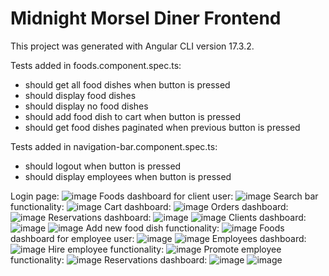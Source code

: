 # Midnight Morsel Diner Frontend
This project was generated with Angular CLI version 17.3.2.

Tests added in foods.component.spec.ts:
  * should get all food dishes when button is pressed
  * should display food dishes
  * should display no food dishes
  * should add food dish to cart when button is pressed
  * should get food dishes paginated when previous button is pressed

Tests added in navigation-bar.component.spec.ts:
  * should logout when button is pressed
  * should display employees when button is pressed

Login page:
![image](https://github.com/PS-SD-2024-30239/proiect-karinairini/assets/126788668/70055ff8-f428-4727-a5b8-0830bb637ae7)
Foods dashboard for client user:
![image](https://github.com/PS-SD-2024-30239/proiect-karinairini/assets/126788668/ce236454-76d9-4b41-a26d-ad071b0a4d5d)
Search bar functionality:
![image](https://github.com/PS-SD-2024-30239/proiect-karinairini/assets/126788668/6acadc41-2c54-46e6-bd89-8a7352e06527)
Cart dashboard:
![image](https://github.com/PS-SD-2024-30239/proiect-karinairini/assets/126788668/0bd560ff-237d-4308-8e52-cd1a81dcaeca)
Orders dashboard:
![image](https://github.com/PS-SD-2024-30239/proiect-karinairini/assets/126788668/83b729b8-94fe-44aa-aa1c-a3a14f679c2e)
Reservations dashboard:
![image](https://github.com/PS-SD-2024-30239/proiect-karinairini/assets/126788668/2112a321-b1c7-4944-8378-b60ef6ea51c5)
![image](https://github.com/PS-SD-2024-30239/proiect-karinairini/assets/126788668/5acf2e25-207d-4d5a-a52b-6fc722b0363c)
Clients dashboard:
![image](https://github.com/PS-SD-2024-30239/proiect-karinairini/assets/126788668/fb19fdfc-1343-49d9-8523-e336bd4e69e5)
![image](https://github.com/PS-SD-2024-30239/proiect-karinairini/assets/126788668/0b900699-4c73-4641-adb9-09783b54c62e)
Add new food dish functionality:
![image](https://github.com/PS-SD-2024-30239/proiect-karinairini/assets/126788668/dd4430a8-f51e-4db3-b671-c51e0d647a96)
Foods dashboard for employee user:
![image](https://github.com/PS-SD-2024-30239/proiect-karinairini/assets/126788668/7001b1b1-c94f-4123-a846-202e61107e83)
![image](https://github.com/PS-SD-2024-30239/proiect-karinairini/assets/126788668/dc36fcab-6331-4e5c-bf0b-56541b3302d9)
Employees dashboard:
![image](https://github.com/PS-SD-2024-30239/proiect-karinairini/assets/126788668/98409b30-0c1c-4184-9c75-37f7560809da)
Hire employee functionality:
![image](https://github.com/PS-SD-2024-30239/proiect-karinairini/assets/126788668/79b1907c-ed51-47fa-9842-6bbf6f5df54c)
Promote employee functionality:
![image](https://github.com/PS-SD-2024-30239/proiect-karinairini/assets/126788668/48484f72-ec0b-4df7-b0a2-d0f5a7677619)
Reservations dashboard:
![image](https://github.com/PS-SD-2024-30239/proiect-karinairini/assets/126788668/c90896ba-0e43-4084-ada4-ba3f268fe346)
![image](https://github.com/PS-SD-2024-30239/proiect-karinairini/assets/126788668/06cde245-da9e-496c-a7bf-98324d4cc8c7)
